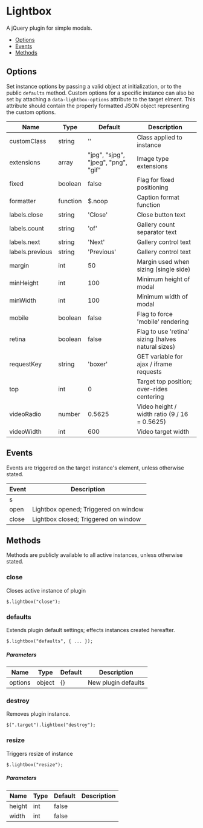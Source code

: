 # Lightbox

A jQuery plugin for simple modals.

* [Options](#options)
* [Events](#events)
* [Methods](#methods)

## Options

Set instance options by passing a valid object at initialization, or to the public `defaults` method. Custom options for a specific instance can also be set by attaching a `data-lightbox-options` attribute to the target elment. This attribute should contain the properly formatted JSON object representing the custom options.

| Name | Type | Default | Description |
| --- | --- | --- | --- |
| customClass | string | '' | Class applied to instance |
| extensions | array | "jpg", "sjpg", "jpeg", "png", "gif" | Image type extensions |
| fixed | boolean | false | Flag for fixed positioning |
| formatter | function | $.noop | Caption format function |
| labels.close | string | 'Close' | Close button text |
| labels.count | string | 'of' | Gallery count separator text |
| labels.next | string | 'Next' | Gallery control text |
| labels.previous | string | 'Previous' | Gallery control text |
| margin | int | 50 | Margin used when sizing (single side) |
| minHeight | int | 100 | Minimum height of modal |
| minWidth | int | 100 | Minimum width of modal |
| mobile | boolean | false | Flag to force 'mobile' rendering |
| retina | boolean | false | Flag to use 'retina' sizing (halves natural sizes) |
| requestKey | string | 'boxer' | GET variable for ajax / iframe requests |
| top | int | 0 | Target top position; over-rides centering |
| videoRadio | number | 0.5625 | Video height / width ratio (9 / 16 = 0.5625) |
| videoWidth | int | 600 | Video target width |

## Events

Events are triggered on the target instance's element, unless otherwise stated.

| Event | Description |
| --- | --- |
| s |  |
| open | Lightbox opened; Triggered on window |
| close | Lightbox closed; Triggered on window |

## Methods

Methods are publicly available to all active instances, unless otherwise stated.

### close

Closes active instance of plugin

```
$.lightbox("close");
```

### defaults

Extends plugin default settings; effects instances created hereafter.

```
$.lightbox("defaults", { ... });
```

##### Parameters

| Name | Type | Default | Description |
| --- | --- | --- | --- |
| options | object | {} | New plugin defaults |

### destroy

Removes plugin instance.

```
$(".target").lightbox("destroy");
```

### resize

Triggers resize of instance

```
$.lightbox("resize");
```

##### Parameters

| Name | Type | Default | Description |
| --- | --- | --- | --- |
| height | int | false |  | Target height or false to auto size |
| width | int | false |  | Target width or false to auto size |


